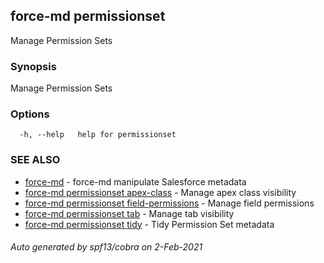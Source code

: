 ## force-md permissionset

Manage Permission Sets

### Synopsis

Manage Permission Sets

### Options

```
  -h, --help   help for permissionset
```

### SEE ALSO

* [force-md](force-md.md)	 - force-md manipulate Salesforce metadata
* [force-md permissionset apex-class](force-md_permissionset_apex-class.md)	 - Manage apex class visibility
* [force-md permissionset field-permissions](force-md_permissionset_field-permissions.md)	 - Manage field permissions
* [force-md permissionset tab](force-md_permissionset_tab.md)	 - Manage tab visibility
* [force-md permissionset tidy](force-md_permissionset_tidy.md)	 - Tidy Permission Set metadata

###### Auto generated by spf13/cobra on 2-Feb-2021
